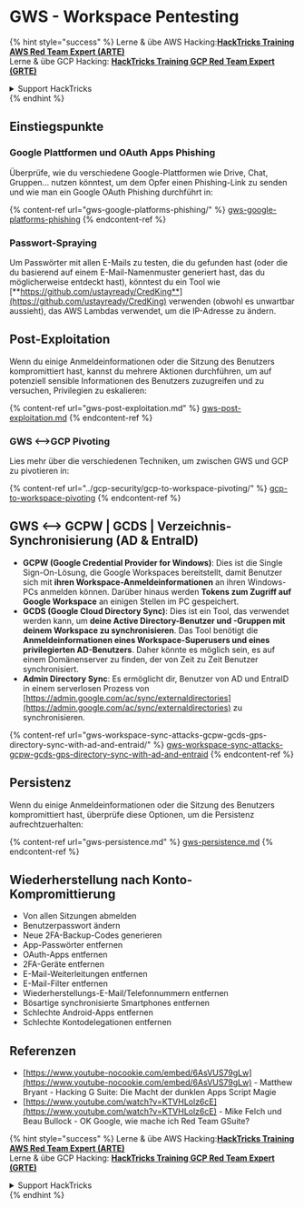 # GWS - Workspace Pentesting

{% hint style="success" %}
Lerne & übe AWS Hacking:<img src="../../.gitbook/assets/image (1) (1) (1).png" alt="" data-size="line">[**HackTricks Training AWS Red Team Expert (ARTE)**](https://training.hacktricks.xyz/courses/arte)<img src="../../.gitbook/assets/image (1) (1) (1).png" alt="" data-size="line">\
Lerne & übe GCP Hacking: <img src="../../.gitbook/assets/image (2).png" alt="" data-size="line">[**HackTricks Training GCP Red Team Expert (GRTE)**<img src="../../.gitbook/assets/image (2).png" alt="" data-size="line">](https://training.hacktricks.xyz/courses/grte)

<details>

<summary>Support HackTricks</summary>

* Überprüfe die [**Abonnementpläne**](https://github.com/sponsors/carlospolop)!
* **Tritt der** 💬 [**Discord-Gruppe**](https://discord.gg/hRep4RUj7f) oder der [**Telegram-Gruppe**](https://t.me/peass) bei oder **folge** uns auf **Twitter** 🐦 [**@hacktricks\_live**](https://twitter.com/hacktricks_live)**.**
* **Teile Hacking-Tricks, indem du PRs zu den** [**HackTricks**](https://github.com/carlospolop/hacktricks) und [**HackTricks Cloud**](https://github.com/carlospolop/hacktricks-cloud) GitHub-Repos einreichst.

</details>
{% endhint %}

## Einstiegspunkte

### Google Plattformen und OAuth Apps Phishing

Überprüfe, wie du verschiedene Google-Plattformen wie Drive, Chat, Gruppen... nutzen könntest, um dem Opfer einen Phishing-Link zu senden und wie man ein Google OAuth Phishing durchführt in:

{% content-ref url="gws-google-platforms-phishing/" %}
[gws-google-platforms-phishing](gws-google-platforms-phishing/)
{% endcontent-ref %}

### Passwort-Spraying

Um Passwörter mit allen E-Mails zu testen, die du gefunden hast (oder die du basierend auf einem E-Mail-Namenmuster generiert hast, das du möglicherweise entdeckt hast), könntest du ein Tool wie [**https://github.com/ustayready/CredKing**](https://github.com/ustayready/CredKing) verwenden (obwohl es unwartbar aussieht), das AWS Lambdas verwendet, um die IP-Adresse zu ändern.

## Post-Exploitation

Wenn du einige Anmeldeinformationen oder die Sitzung des Benutzers kompromittiert hast, kannst du mehrere Aktionen durchführen, um auf potenziell sensible Informationen des Benutzers zuzugreifen und zu versuchen, Privilegien zu eskalieren:

{% content-ref url="gws-post-exploitation.md" %}
[gws-post-exploitation.md](gws-post-exploitation.md)
{% endcontent-ref %}

### GWS <-->GCP Pivoting

Lies mehr über die verschiedenen Techniken, um zwischen GWS und GCP zu pivotieren in:

{% content-ref url="../gcp-security/gcp-to-workspace-pivoting/" %}
[gcp-to-workspace-pivoting](../gcp-security/gcp-to-workspace-pivoting/)
{% endcontent-ref %}

## GWS <--> GCPW | GCDS | Verzeichnis-Synchronisierung (AD & EntraID)

* **GCPW (Google Credential Provider for Windows)**: Dies ist die Single Sign-On-Lösung, die Google Workspaces bereitstellt, damit Benutzer sich mit **ihren Workspace-Anmeldeinformationen** an ihren Windows-PCs anmelden können. Darüber hinaus werden **Tokens zum Zugriff auf Google Workspace** an einigen Stellen im PC gespeichert.
* **GCDS (Google Cloud Directory Sync)**: Dies ist ein Tool, das verwendet werden kann, um **deine Active Directory-Benutzer und -Gruppen mit deinem Workspace zu synchronisieren**. Das Tool benötigt die **Anmeldeinformationen eines Workspace-Superusers und eines privilegierten AD-Benutzers**. Daher könnte es möglich sein, es auf einem Domänenserver zu finden, der von Zeit zu Zeit Benutzer synchronisiert.
* **Admin Directory Sync**: Es ermöglicht dir, Benutzer von AD und EntraID in einem serverlosen Prozess von [https://admin.google.com/ac/sync/externaldirectories](https://admin.google.com/ac/sync/externaldirectories) zu synchronisieren.

{% content-ref url="gws-workspace-sync-attacks-gcpw-gcds-gps-directory-sync-with-ad-and-entraid/" %}
[gws-workspace-sync-attacks-gcpw-gcds-gps-directory-sync-with-ad-and-entraid](gws-workspace-sync-attacks-gcpw-gcds-gps-directory-sync-with-ad-and-entraid/)
{% endcontent-ref %}

## Persistenz

Wenn du einige Anmeldeinformationen oder die Sitzung des Benutzers kompromittiert hast, überprüfe diese Optionen, um die Persistenz aufrechtzuerhalten:

{% content-ref url="gws-persistence.md" %}
[gws-persistence.md](gws-persistence.md)
{% endcontent-ref %}

## Wiederherstellung nach Konto-Kompromittierung

* Von allen Sitzungen abmelden
* Benutzerpasswort ändern
* Neue 2FA-Backup-Codes generieren
* App-Passwörter entfernen
* OAuth-Apps entfernen
* 2FA-Geräte entfernen
* E-Mail-Weiterleitungen entfernen
* E-Mail-Filter entfernen
* Wiederherstellungs-E-Mail/Telefonnummern entfernen
* Bösartige synchronisierte Smartphones entfernen
* Schlechte Android-Apps entfernen
* Schlechte Kontodelegationen entfernen

## Referenzen

* [https://www.youtube-nocookie.com/embed/6AsVUS79gLw](https://www.youtube-nocookie.com/embed/6AsVUS79gLw) - Matthew Bryant - Hacking G Suite: Die Macht der dunklen Apps Script Magie
* [https://www.youtube.com/watch?v=KTVHLolz6cE](https://www.youtube.com/watch?v=KTVHLolz6cE) - Mike Felch und Beau Bullock - OK Google, wie mache ich Red Team GSuite?

{% hint style="success" %}
Lerne & übe AWS Hacking:<img src="../../.gitbook/assets/image (1) (1) (1).png" alt="" data-size="line">[**HackTricks Training AWS Red Team Expert (ARTE)**](https://training.hacktricks.xyz/courses/arte)<img src="../../.gitbook/assets/image (1) (1) (1).png" alt="" data-size="line">\
Lerne & übe GCP Hacking: <img src="../../.gitbook/assets/image (2).png" alt="" data-size="line">[**HackTricks Training GCP Red Team Expert (GRTE)**<img src="../../.gitbook/assets/image (2).png" alt="" data-size="line">](https://training.hacktricks.xyz/courses/grte)

<details>

<summary>Support HackTricks</summary>

* Überprüfe die [**Abonnementpläne**](https://github.com/sponsors/carlospolop)!
* **Tritt der** 💬 [**Discord-Gruppe**](https://discord.gg/hRep4RUj7f) oder der [**Telegram-Gruppe**](https://t.me/peass) bei oder **folge** uns auf **Twitter** 🐦 [**@hacktricks\_live**](https://twitter.com/hacktricks_live)**.**
* **Teile Hacking-Tricks, indem du PRs zu den** [**HackTricks**](https://github.com/carlospolop/hacktricks) und [**HackTricks Cloud**](https://github.com/carlospolop/hacktricks-cloud) GitHub-Repos einreichst.

</details>
{% endhint %}

